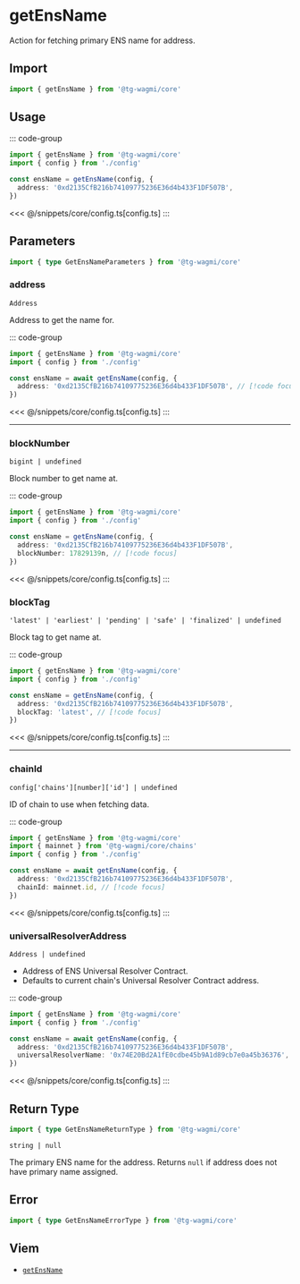 <script setup>
const packageName = '@tg-wagmi/core'
const actionName = 'getEnsName'
const typeName = 'GetEnsName'
</script>

# getEnsName

Action for fetching primary ENS name for address.

## Import

```ts
import { getEnsName } from '@tg-wagmi/core'
```

## Usage

::: code-group
```ts [index.ts]
import { getEnsName } from '@tg-wagmi/core'
import { config } from './config'

const ensName = getEnsName(config, {
  address: '0xd2135CfB216b74109775236E36d4b433F1DF507B',
})
```
<<< @/snippets/core/config.ts[config.ts]
:::

## Parameters

```ts
import { type GetEnsNameParameters } from '@tg-wagmi/core'
```

### address

`Address`

Address to get the name for.

::: code-group
```ts [index.ts]
import { getEnsName } from '@tg-wagmi/core'
import { config } from './config'

const ensName = await getEnsName(config, {
  address: '0xd2135CfB216b74109775236E36d4b433F1DF507B', // [!code focus]
})
```
<<< @/snippets/core/config.ts[config.ts]
:::

---

### blockNumber

`bigint | undefined`

Block number to get name at.

::: code-group
```ts [index.ts]
import { getEnsName } from '@tg-wagmi/core'
import { config } from './config'

const ensName = getEnsName(config, {
  address: '0xd2135CfB216b74109775236E36d4b433F1DF507B',
  blockNumber: 17829139n, // [!code focus]
})
```
<<< @/snippets/core/config.ts[config.ts]
:::

### blockTag

`'latest' | 'earliest' | 'pending' | 'safe' | 'finalized' | undefined`

Block tag to get name at.

::: code-group
```ts [index.ts]
import { getEnsName } from '@tg-wagmi/core'
import { config } from './config'

const ensName = getEnsName(config, {
  address: '0xd2135CfB216b74109775236E36d4b433F1DF507B',
  blockTag: 'latest', // [!code focus]
})
```
<<< @/snippets/core/config.ts[config.ts]
:::

---

### chainId

`config['chains'][number]['id'] | undefined`

ID of chain to use when fetching data.

::: code-group
```ts [index.ts]
import { getEnsName } from '@tg-wagmi/core'
import { mainnet } from '@tg-wagmi/core/chains'
import { config } from './config'

const ensName = await getEnsName(config, {
  address: '0xd2135CfB216b74109775236E36d4b433F1DF507B',
  chainId: mainnet.id, // [!code focus]
})
```
<<< @/snippets/core/config.ts[config.ts]
:::

### universalResolverAddress

`Address | undefined`

- Address of ENS Universal Resolver Contract.
- Defaults to current chain's Universal Resolver Contract address.

::: code-group
```ts [index.ts]
import { getEnsName } from '@tg-wagmi/core'
import { config } from './config'

const ensName = await getEnsName(config, {
  address: '0xd2135CfB216b74109775236E36d4b433F1DF507B',
  universalResolverName: '0x74E20Bd2A1fE0cdbe45b9A1d89cb7e0a45b36376', // [!code focus]
})
```
<<< @/snippets/core/config.ts[config.ts]
:::

## Return Type

```ts
import { type GetEnsNameReturnType } from '@tg-wagmi/core'
```

`string | null`

The primary ENS name for the address. Returns `null` if address does not have primary name assigned.

## Error

```ts
import { type GetEnsNameErrorType } from '@tg-wagmi/core'
```

<!--@include: @shared/query-imports.md-->

## Viem

- [`getEnsName`](https://viem.sh/docs/ens/actions/getEnsName.html)
